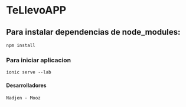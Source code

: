 # TeLlevoAPP 

## Para instalar dependencias de node_modules:


````
npm install
````
### Para iniciar aplicacion

````
ionic serve --lab
````

#### Desarrolladores
````
Nadjen - Mooz 
````